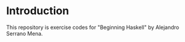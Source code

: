 # Introduction

This repository is exercise codes for
"Beginning Haskell" by Alejandro Serrano Mena.
